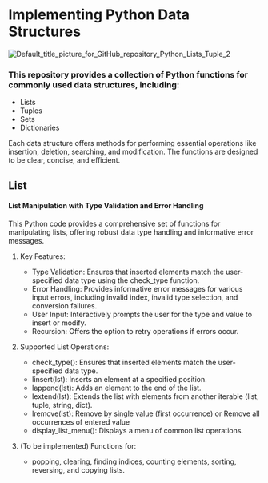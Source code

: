 # Implementing Python Data Structures

![Default_title_picture_for_GitHub_repository_Python_Lists_Tuple_2](https://github.com/pgnikolov/implementing-python-data-structures/assets/151896883/e21970fa-c162-4dea-aef6-f5d46585b818)

### This repository provides a collection of Python functions for commonly used data structures, including:

* Lists
* Tuples
* Sets
* Dictionaries

Each data structure offers methods for performing essential operations like insertion, deletion, searching, and modification. 
The functions are designed to be clear, concise, and efficient.

## List

#### List Manipulation with Type Validation and Error Handling

This Python code provides a comprehensive set of functions for manipulating lists, offering robust data type handling and informative error messages.

1. Key Features:

   - Type Validation: Ensures that inserted elements match the user-specified data type using the check_type function. 
   - Error Handling: Provides informative error messages for various input errors, including invalid index, invalid type selection, and conversion failures.
   - User Input: Interactively prompts the user for the type and value to insert or modify.
   - Recursion: Offers the option to retry operations if errors occur.

2. Supported List Operations:
   - check_type(): Ensures that inserted elements match the user-specified data type.
   - linsert(lst): Inserts an element at a specified position.
   - lappend(lst): Adds an element to the end of the list.
   - lextend(lst): Extends the list with elements from another iterable (list, tuple, string, dict).
   - lremove(lst): Remove by single value (first occurrence) or Remove all occurrences of entered value
   - display_list_menu(): Displays a menu of common list operations.

3. (To be implemented)  Functions for:
   - popping, clearing, finding indices, counting elements, sorting, reversing, and copying lists.


